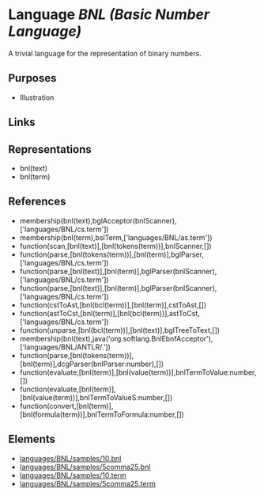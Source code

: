 # Language _BNL (Basic Number Language)_
A trivial language for the representation of binary numbers.

## Purposes
* Illustration

## Links

## Representations
* bnl(text)
* bnl(term)

## References
* membership(bnl(text),bglAcceptor(bnlScanner),['languages/BNL/cs.term'])
* membership(bnl(term),bslTerm,['languages/BNL/as.term'])
* function(scan,[bnl(text)],[bnl(tokens(term))],bnlScanner,[])
* function(parse,[bnl(tokens(term))],[bnl(term)],bglParser,['languages/BNL/cs.term'])
* function(parse,[bnl(text)],[bnl(term)],bglParser(bnlScanner),['languages/BNL/cs.term'])
* function(parse,[bnl(text)],[bnl(term)],bglParser(bnlScanner),['languages/BNL/cs.term'])
* function(cstToAst,[bnl(bcl(term))],[bnl(term)],cstToAst,[])
* function(astToCst,[bnl(term)],[bnl(bcl(term))],astToCst,['languages/BNL/cs.term'])
* function(unparse,[bnl(bcl(term))],[bnl(text)],bglTreeToText,[])
* membership(bnl(text),java('org.softlang.BnlEbnfAcceptor'),['languages/BNL/ANTLR/.'])
* function(parse,[bnl(tokens(term))],[bnl(term)],dcgParser(bnlParser:number),[])
* function(evaluate,[bnl(term)],[bnl(value(term))],bnlTermToValue:number,[])
* function(evaluate,[bnl(term)],[bnl(value(term))],bnlTermToValueS:number,[])
* function(convert,[bnl(term)],[bnl(formula(term))],bnlTermToFormula:number,[])

## Elements
* [languages/BNL/samples/10.bnl](../../languages/BNL/samples/10.bnl)
* [languages/BNL/samples/5comma25.bnl](../../languages/BNL/samples/5comma25.bnl)
* [languages/BNL/samples/10.term](../../languages/BNL/samples/10.term)
* [languages/BNL/samples/5comma25.term](../../languages/BNL/samples/5comma25.term)
